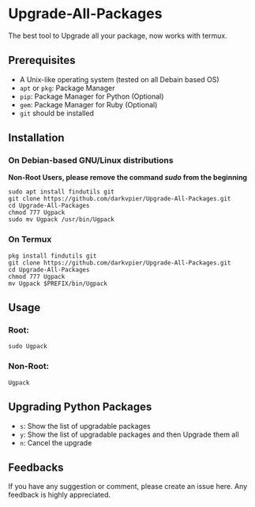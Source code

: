 # Upgrade-All-Packages
The best tool to Upgrade all your package, now works with termux.

## Prerequisites
- A Unix-like operating system (tested on all Debain based OS)
- `apt` or `pkg`: Package Manager
- `pip`: Package Manager for Python (Optional)
- `gem`: Package Manager for Ruby (Optional)
- `git` should be installed

## Installation
### On Debian-based GNU/Linux distributions
**Non-Root Users, please remove the command _sudo_ from the beginning**
```
sudo apt install findutils git
git clone https://github.com/darkvpier/Upgrade-All-Packages.git
cd Upgrade-All-Packages
chmod 777 Ugpack
sudo mv Ugpack /usr/bin/Ugpack
```

### On Termux
```
pkg install findutils git
git clone https://github.com/darkvpier/Upgrade-All-Packages.git
cd Upgrade-All-Packages
chmod 777 Ugpack
mv Ugpack $PREFIX/bin/Ugpack
```

## Usage
### Root:
```
sudo Ugpack 
```
### Non-Root:
```
Ugpack 
```
## Upgrading Python Packages
- `s`: Show the list of upgradable packages
- `y`: Show the list of upgradable packages and then Upgrade them all
- `n`: Cancel the upgrade

## Feedbacks
If you have any suggestion or comment, please create an issue here. Any feedback is highly appreciated.
